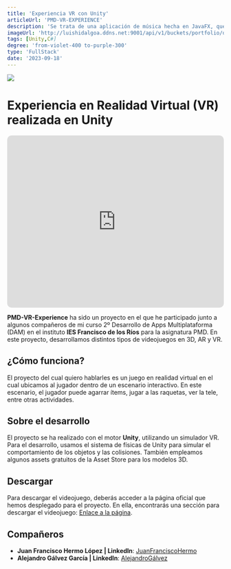 ```yaml
---
title: 'Experiencia VR con Unity'
articleUrl: 'PMD-VR-EXPERIENCE'
description: 'Se trata de una aplicación de música hecha en JavaFX, que tiene varias funcionalidades interesantes y quha sido el resultado de un trabajo colaborativo.'
imageUrl: 'http://luishidalgoa.ddns.net:9001/api/v1/buckets/portfolio/objects/download?preview=true&prefix=posts%2FPMD-VR-Experience%2FPMD-VR-EXPERIENCE.png&version_id=null'
tags: [Unity,C#]
degree: 'from-violet-400 to-purple-300'
type: 'FullStack'
date: '2023-09-18'
---
```

<img jpg src="http://luishidalgoa.ddns.net:9001/api/v1/buckets/portfolio/objects/download?preview=true&prefix=posts%2FPMD-VR-Experience%2Fbanner.jpeg&version_id=null">

# Experiencia en Realidad Virtual (VR) realizada en Unity

<iframe style="min-width: 100%;height: 400px;border-radius: 10px;" class="shadow-lg dark:shadow-gray-800" src="https://www.youtube.com/embed/fHc-hSsEKmo?si=EfrLml07jJQaOXnY" title="YouTube video player" frameborder="0" allow="accelerometer; autoplay; clipboard-write; encrypted-media; gyroscope; picture-in-picture; web-share" referrerpolicy="strict-origin-when-cross-origin" allowfullscreen></iframe>
<br>

**PMD-VR-Experience** ha sido un proyecto en el que he participado junto a algunos compañeros de mi curso 2º Desarrollo de Apps Multiplataforma (DAM) en el instituto **IES Francisco de los Ríos** para la asignatura PMD. En este proyecto, desarrollamos distintos tipos de videojuegos en 3D, AR y VR.

## ¿Cómo funciona?
El proyecto del cual quiero hablarles es un juego en realidad virtual en el cual ubicamos al jugador dentro de un escenario interactivo. En este escenario, el jugador puede agarrar ítems, jugar a las raquetas, ver la tele, entre otras actividades.

## Sobre el desarrollo
El proyecto se ha realizado con el motor **Unity**, utilizando un simulador VR. Para el desarrollo, usamos el sistema de físicas de Unity para simular el comportamiento de los objetos y las colisiones. También empleamos algunos assets gratuitos de la Asset Store para los modelos 3D.

## Descargar
Para descargar el videojuego, deberás acceder a la página oficial que hemos desplegado para el proyecto. En ella, encontrarás una sección para descargar el videojuego: [Enlace a la página](https://pmd-vr-experience-9a284.web.app/index.html).

## Compañeros
- **Juan Francisco Hermo López | Linkedln**: [JuanFranciscoHermo](https://www.linkedin.com/in/juan-francisco-hermo-l%C3%B3pez-a88320252/)
- **Alejandro Gálvez García | Linkedln**: [AlejandroGálvez](https://www.linkedin.com/in/alejandro-g%C3%A1lvez-garc%C3%ADa/)
